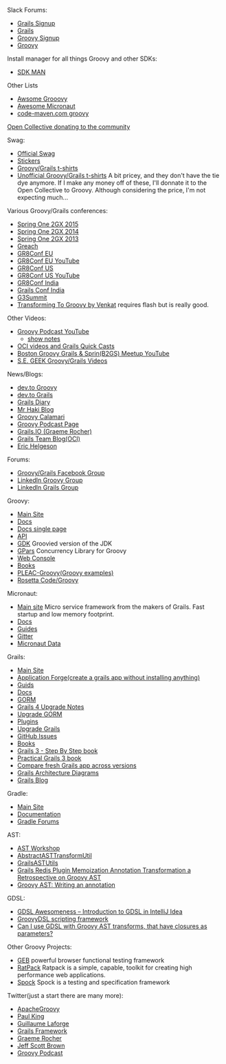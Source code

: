 Slack Forums:
* [Grails Signup](https://grails-slack.cfapps.io/)
* [Grails](https://grails.slack.com)
* [Groovy Signup](https://groovycommunity.com/)
* [Groovy](https://groovy-community.slack.com/)

Install manager for all things Groovy and other SDKs:
* [SDK MAN](http://sdkman.io/)

Other Lists
* [Awsome Grooovy](https://github.com/kdabir/awesome-groovy)
* [Awesome Micronaut](https://github.com/JonasHavers/awesome-micronaut/blob/master/README.md)
* [code-maven.com groovy](https://code-maven.com/groovy)

[Open Collective donating to the community](https://opencollective.com/friends-of-groovy)

Swag:
* [Official Swag](https://www.redbubble.com/people/comdev/works/34187235-apache-groovy)
* [Stickers](https://www.redbubble.com/shop/grails+groovy?iaCode=all-stickers&ref=search_box&sortOrder=relevant)
* [Groovy/Grails t-shirts](https://www.redbubble.com/shop/groovy+grails?iaCode=u-tees&ref=search_box&sortOrder=relevant)
* [Unofficial Groovy/Grails t-shirts](https://www.customizedgirl.com/s/groovygrailsshwag) A bit pricey, and they don't have the tie dye anymore. If I make any money off of these, I'll donnate it to the Open Collective to Groovy. Although considering the price, I'm not expecting much...

Various Groovy/Grails conferences:
* [Spring One 2GX 2015](http://www.infoq.com/springone-2gx-2015/)
* [Spring One 2GX 2014](http://www.infoq.com/springone-2gx-2014/)
* [Spring One 2GX 2013](http://www.infoq.com/springone-2gx-2013/)
* [Greach](https://www.youtube.com/channel/UCgW66PCJrada2o2_YcvFo-Q)
* [GR8Conf EU](http://gr8conf.eu)
* [GR8Conf EU YouTube](https://www.youtube.com/channel/UCJXNOMywewNmau4hzAy4LjA)
* [GR8Conf US](http://gr8conf.us)
* [GR8Conf US YouTube](https://www.youtube.com/channel/UC7wUp2KIa1hoMNn0r7JUVEg)
* [GR8Conf India](http://gr8conf.in)
* [Grails Conf India](https://www.youtube.com/playlist?list=PLy9XpRZ-oJHQNd5S-FrASOiMmW5YiJmXM)
* [G3Summit](http://g3summit.com)
* [Transforming To Groovy by Venkat](http://www.infoq.com/presentations/Transforming-to-Groovy) requires flash but is really good.

Other Videos:
* [Groovy Podcast YouTube](https://www.youtube.com/channel/UCtZDhqr4t18CI89bnMMyXOQ)
    * [show notes](https://github.com/groovy-podcast/groovypodcast)
* [OCI videos and Grails Quick Casts](https://www.youtube.com/channel/UCSeCbjNDlfdUyKOPWrmfR9A)
* [Boston Groovy Grails & Sprin(B2GS) Meetup YouTube](https://www.youtube.com/channel/UC5M3WWSZ5LsIBc96G-6iNow)
* [S.E. GEEK Groovy/Grails Videos](https://www.youtube.com/channel/UCHRADKRXZkPB6QVee0Q3GSQ)

News/Blogs:
* [dev.to Groovy](https://dev.to/t/groovy)
* [dev.to Grails](https://dev.to/t/grails)
* [Grails Diary](http://grydeske.net/news/)
* [Mr Haki Blog](http://mrhaki.blogspot.com/)
* [Groovy Calamari](http://groovycalamari.com/)
* [Groovy Podcast Page](https://groovypodcast.podbean.com/)
* [Grails.IO (Graeme Rocher)](http://grails.io/)
* [Grails Team Blog(OCI)](http://grailsblog.objectcomputing.com/)
* [Eric Helgeson](https://erichelgeson.github.io/)

Forums:
* [Groovy/Grails Facebook Group](https://www.facebook.com/groups/grails/)
* [LinkedIn Groovy Group](https://www.linkedin.com/groups/76751)
* [LinkedIn Grails Group](https://www.linkedin.com/groups/39757)

Groovy:
* [Main Site](http://groovy-lang.org)
* [Docs](http://groovy-lang.org/documentation.html)
* [Docs single page](http://groovy-lang.org/single-page-documentation.html)
* [API](http://groovy-lang.org/api.html)
* [GDK](http://groovy-lang.org/gdk.html) Groovied version of the JDK
* [GPars](http://www.gpars.org/) Concurrency Library for Groovy
* [Web Console](http://groovyconsole.appspot.com/scripts)
* [Books](http://groovy-lang.org/learn.html)
* [PLEAC-Groovy(Groovy examples)](http://pleac.sourceforge.net/pleac_groovy/)
* [Rosetta Code/Groovy](http://www.rosettacode.org/wiki/Category:Groovy)

Micronaut:
* [Main site](http://micronaut.io/) Micro service framework from the makers of Grails. Fast startup and low memory footprint.
* [Docs](https://micronaut.io/documentation.html)
* [Guides](https://guides.micronaut.io/index.html)
* [Gitter](https://gitter.im/micronautfw/)
* [Micronaut Data](https://micronaut-projects.github.io/micronaut-data/latest/guide/)

Grails:
* [Main Site](http://grails.org)
* [Application Forge(create a grails app without installing anything)](https://start.grails.org/)
* [Guids](http://guides.grails.org/#/index)
* [Docs](http://docs.grails.org/latest/guide/single.html)
* [GORM](http://gorm.grails.org/)
* [Grails 4 Upgrade Notes](https://dev.to/erichelgeson/grails-4-upgrade-notes-3cja)
* [Upgrade GORM](http://gorm.grails.org/latest/hibernate/manual/index.html#upgradeNotes)
* [Plugins](http://plugins.grails.org/)
* [Upgrade Grails](https://grails.github.io/grails-upgrade/latest/guide/index.html)
* [GitHub Issues](https://github.com/grails/grails-core/issues)
* [Books](https://grails.org/learn.html)
* [Grails 3 - Step By Step book](https://leanpub.com/grails3book)
* [Practical Grails 3 book](https://www.grails3book.com/)
* [Compare fresh Grails app across versions](https://github.com/erichelgeson/grails-versions)
* [Grails Architecture Diagrams](https://github.com/virtualdogbert/Grails_Architecture)
* [Grails Blog](http://grailsblog.objectcomputing.com/)

Gradle:
* [Main Site](http://gradle.org/)
* [Documentation](https://docs.gradle.org/current/userguide/userguide.html)
* [Gradle Forums](https://discuss.gradle.org/)

AST:
* [AST Workshop](http://melix.github.io/ast-workshop/#_prerequisites)
* [AbstractASTTransformUtil](http://docs.groovy-lang.org/latest/html/gapi/org/codehaus/groovy/transform/AbstractASTTransformUtil.html)
* [GrailsASTUtils](http://docs.grails.org/2.4.4/api/org/codehaus/groovy/grails/compiler/injection/GrailsASTUtils.html)
* [Grails Redis Plugin Memoization Annotation Transformation a Retrospective on Groovy AST](http://www.christianoestreich.com/2012/02/groovy-ast-transformations-part-1/)
* [Groovy AST: Writing an annotation](http://www.sdidit.nl/2013/01/groovy-ast-writing-annotation.html)

GDSL:
* [GDSL Awesomeness – Introduction to GDSL in IntelliJ Idea](http://www.tothenew.com/blog/gdsl-awesomeness-introduction-to-gdsl-in-intellij-idea/)
* [GroovyDSL scripting framework](https://confluence.jetbrains.com/display/GRVY/Scripting+IDE+for+DSL+awareness)
* [Can I use GDSL with Groovy AST transforms, that have closures as parameters?](https://intellij-support.jetbrains.com/hc/en-us/community/posts/203366410-Can-I-use-GDSL-with-Groovy-AST-transforms-that-have-closures-as-parameters-)


Other Groovy Projects:
* [GEB](http://www.gebish.org/) powerful browser functional testing framework
* [RatPack](http://www.ratpack.io/) Ratpack is a simple, capable, toolkit for creating high performance web applications.
* [Spock](http://spockframework.org/) Spock is a testing and specification framework

Twitter(just a start there are many more):
* [ApacheGroovy](https://twitter.com/ApacheGroovy)
* [Paul King](https://twitter.com/paulk_asert)
* [Guillaume Laforge](https://twitter.com/glaforge)
* [Grails Framework](https://twitter.com/grailsframework)
* [Graeme Rocher](https://twitter.com/graemerocher)
* [Jeff Scott Brown](https://twitter.com/jeffscottbrown)
* [Groovy Podcast](https://twitter.com/groovypodcast)


